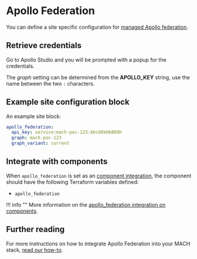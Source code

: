 # Apollo Federation

You can define a site specific configuration for [managed Apollo federation](https://go.apollo.dev/s/managed-federation).

## Retrieve credentials

Go to Apollo Studio and you will be prompted with a popup for the credentials.

The *graph* setting can be determined from the **APOLLO_KEY** string, use the name between the two `:` characters.

## Example site configuration block

An example site block:

```yaml
apollo_federation:
  api_key: service:mach-poc-123:Abc00kHbB89h
  graph: mach-poc-123
  graph_variant: current
```
      
## Integrate with components

When `apollo_federation` is set as an [component integration](../../reference/components/structure.md#integrations), the component should have the following Terraform variables defined:

- `apollo_federation`

!!! info ""
    More information on the [apollo_federation integration on components](../../reference/components/structure.md#apollo-federation).

## Further reading

For more instructions on how to integrate Apollo Federation into your MACH stack, [read our how-to](../../howto/apollo-federation.md).
